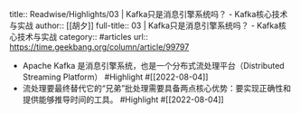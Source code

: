 title:: Readwise/Highlights/03 | Kafka只是消息引擎系统吗？ - Kafka核心技术与实战
author:: [[胡夕]]
full-title:: 03 | Kafka只是消息引擎系统吗？ - Kafka核心技术与实战
category:: #articles
url:: https://time.geekbang.org/column/article/99797
- Apache Kafka 是消息引擎系统，也是一个分布式流处理平台（Distributed Streaming Platform） #Highlight #[[2022-08-04]]
- 流处理要最终替代它的“兄弟”批处理需要具备两点核心优势：要实现正确性和提供能够推导时间的工具。 #Highlight #[[2022-08-04]]